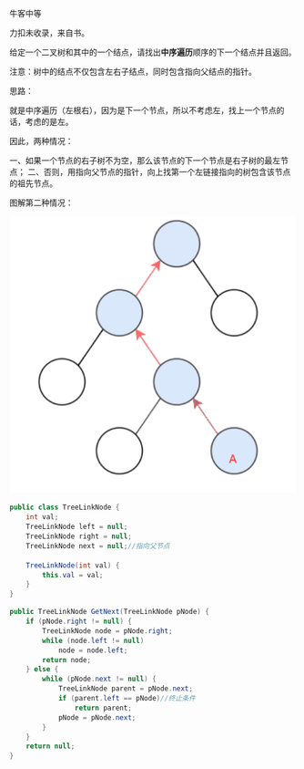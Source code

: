 牛客中等

力扣未收录，来自书。



给定一个二叉树和其中的一个结点，请找出**中序遍历**顺序的下一个结点并且返回。

注意：树中的结点不仅包含左右子结点，同时包含指向父结点的指针。



思路：

就是中序遍历（左根右），因为是下一个节点，所以不考虑左，找上一个节点的话，考虑的是左。

因此，两种情况：

一、如果一个节点的右子树不为空，那么该节点的下一个节点是右子树的最左节点；
二、否则，用指向父节点的指针，向上找第一个左链接指向的树包含该节点的祖先节点。

图解第二种情况：

![1608551375110](../../../assets/1608551375110.png)


```java
public class TreeLinkNode { 
    int val;
    TreeLinkNode left = null;
    TreeLinkNode right = null;
    TreeLinkNode next = null;//指向父节点
 
    TreeLinkNode(int val) {
        this.val = val;
    }
}
```
```java
public TreeLinkNode GetNext(TreeLinkNode pNode) {
    if (pNode.right != null) {
        TreeLinkNode node = pNode.right;
        while (node.left != null)
            node = node.left;
        return node;
    } else {
        while (pNode.next != null) {
            TreeLinkNode parent = pNode.next;
            if (parent.left == pNode)//终止条件
                return parent;
            pNode = pNode.next;
        }
    }
    return null;
}
```

